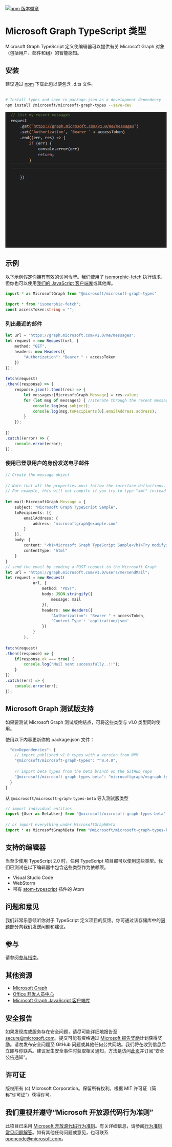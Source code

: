 [![npm 版本徽章](https://img.shields.io/npm/v/@microsoft/microsoft-graph-types.svg)](https://www.npmjs.com/package/@microsoft/microsoft-graph-types)

# Microsoft Graph TypeScript 类型
Microsoft Graph TypeScript 定义使编辑器可以提供有关 Microsoft Graph 对象（包括用户、邮件和组）的智能感知。

## 安装

建议通过 [npm](https://www.npmjs.com/) 下载此包以便包含 .d.ts 文件。

```bash

# Install types and save in package.json as a development dependency
npm install @microsoft/microsoft-graph-types --save-dev

```


![此 GIF 显示了 Visual Studio Code 中的 Microsoft Graph 实体的智能感知和自动完成](https://github.com/microsoftgraph/msgraph-typescript-typings/raw/master/typings-demo.gif)
## 示例
以下示例假定你拥有有效的访问令牌。我们使用了 [isomorphic-fetch](https://www.npmjs.com/package/isomorphic-fetch) 执行请求，但你也可以使用[我们的 JavaScript 客户端库](https://github.com/microsoftgraph/msgraph-sdk-javascript)或其他库。
```typescript
import * as MicrosoftGraph from "@microsoft/microsoft-graph-types"

import * from 'isomorphic-fetch';
const accessToken:string = "";
```
### 列出最近的邮件
```typescript
let url = "https://graph.microsoft.com/v1.0/me/messages";
let request = new Request(url, {
    method: "GET",
    headers: new Headers({
        "Authorization": "Bearer " + accessToken
    })
});

fetch(request)
.then((response) => {
    response.json().then((res) => {
        let messages:[MicrosoftGraph.Message] = res.value;
        for (let msg of messages) { //iterate through the recent messages
            console.log(msg.subject);
            console.log(msg.toRecipients[0].emailAddress.address);
        }
    });

})
.catch((error) => {
    console.error(error);
});
```
### 使用已登录用户的身份发送电子邮件
```typescript
// Create the message object

// Note that all the properties must follow the interface definitions.
// For example, this will not compile if you try to type "xml" instead of "html" for contentType. 

let mail:MicrosoftGraph.Message = {
    subject: "Microsoft Graph TypeScript Sample",
    toRecipients: [{
        emailAddress: {
            address: "microsoftgraph@example.com"
        }
    }],
    body: {
        content: "<h1>Microsoft Graph TypeScript Sample</h1>Try modifying the sample",
        contentType: "html"
    }
}
// send the email by sending a POST request to the Microsoft Graph
let url = "https://graph.microsoft.com/v1.0/users/me/sendMail";
let request = new Request(
            url, {
                method: "POST",
                body: JSON.stringify({
                    message: mail
                }),
                headers: new Headers({
                    "Authorization": "Bearer " + accessToken,
                    'Content-Type': 'application/json'
                })
            }
        );
        
fetch(request)
.then((response) => {
    if(response.ok === true) {
        console.log("Mail sent successfully..!!");
    }
})
.catch((err) => {
    console.error(err);
});

```
## Microsoft Graph 测试版支持
如果要测试 Microsoft Graph 测试版终结点，可将这些类型与 v1.0 类型同时使用。

使用以下内容更新你的 package.json 文件：

```javascript
  "devDependencies": {
    // import published v1.0 types with a version from NPM
    "@microsoft/microsoft-graph-types": "^0.4.0",

    // import beta types from the beta branch on the GitHub repo
    "@microsoft/microsoft-graph-types-beta": "microsoftgraph/msgraph-typescript-typings#beta"
  }
}
```

从 `@microsoft/microsoft-graph-types-beta` 导入测试版类型
```typescript
// import individual entities
import {User as BetaUser} from "@microsoft/microsoft-graph-types-beta"

// or import everything under MicrosoftGraphBeta
import * as MicrosoftGraphBeta from "@microsoft/microsoft-graph-types-beta"
```

## 支持的编辑器
当至少使用 TypeScript 2.0 时，任何 TypeScript 项目都可以使用这些类型。我们已测试在以下编辑器中包含这些类型作为依赖项。
* Visual Studio Code
* WebStorm
* 带有 [atom-typescript](https://atom.io/packages/atom-typescript) 插件的 Atom

## 问题和意见

我们非常乐意倾听你对于 TypeScript 定义项目的反馈。你可通过该存储库中的[问题](https://github.com/microsoftgraph/msgraph-typescript-typings/issues)部分向我们发送问题和建议。


## 参与
请参阅[参与指南](CONTRIBUTING.md)。

## 其他资源

* [Microsoft Graph](https://graph.microsoft.io)
* [Office 开发人员中心](http://dev.office.com/)
* [Microsoft Graph JavaScript 客户端库](https://github.com/microsoftgraph/msgraph-sdk-javascript)

## 安全报告

如果发现库或服务存在安全问题，请尽可能详细地报告至 [secure@microsoft.com](mailto:secure@microsoft.com)。提交可能有资格通过 [Microsoft 报告奖励](http://aka.ms/bugbounty)计划获得奖励。请勿发布安全问题至 GitHub 问题或其他任何公共网站。我们将在收到信息后立即与你联系。建议发生安全事件时获取相关通知，方法是访问[此页](https://technet.microsoft.com/en-us/security/dd252948)并订阅“安全公告通知”。

## 许可证

版权所有 (c) Microsoft Corporation。保留所有权利。根据 MIT 许可证（简称“许可证”）获得许可。

## 我们重视并遵守“Microsoft 开放源代码行为准则”

此项目已采用 [Microsoft 开放源代码行为准则](https://opensource.microsoft.com/codeofconduct/)。有关详细信息，请参阅[行为准则常见问题解答](https://opensource.microsoft.com/codeofconduct/faq/)。如有其他任何问题或意见，也可联系 [opencode@microsoft.com](mailto:opencode@microsoft.com)。

